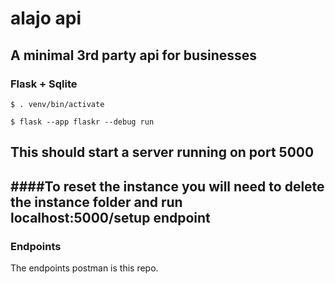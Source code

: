 # alajo api
## A minimal 3rd party api for businesses
### Flask + Sqlite

```
$ . venv/bin/activate
```
```
$ flask --app flaskr --debug run
```
This should start a server running on port 5000
---
####To reset the instance you will need to delete the instance folder and run localhost:5000/setup endpoint
---
### Endpoints
The endpoints postman is this repo.
